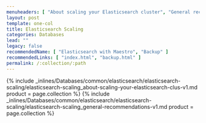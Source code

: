 ```yaml
---
menuheaders: [ "About scaling your Elasticsearch cluster", "General recommendations" ]
layout: post
template: one-col
title: Elasticsearch Scaling
categories: Databases
lead: ""
legacy: false
recommendedName: [ "Elasticsearch with Maestro", "Backup" ]
recommendedLinks: [ "index.html", "backup.html" ]
permalink: /:collection/:path
---
```



<a href="#about-scaling-your-elasticsearch-cluster"></a>{% include _inlines/Databases/common/elasticsearch/elasticsearch-scaling/elasticsearch-scaling_about-scaling-your-elasticsearch-clus-v1.md  product = page.collection %}
<a href="#general-recommendations"></a>{% include _inlines/Databases/common/elasticsearch/elasticsearch-scaling/elasticsearch-scaling_general-recommendations-v1.md  product = page.collection %}
